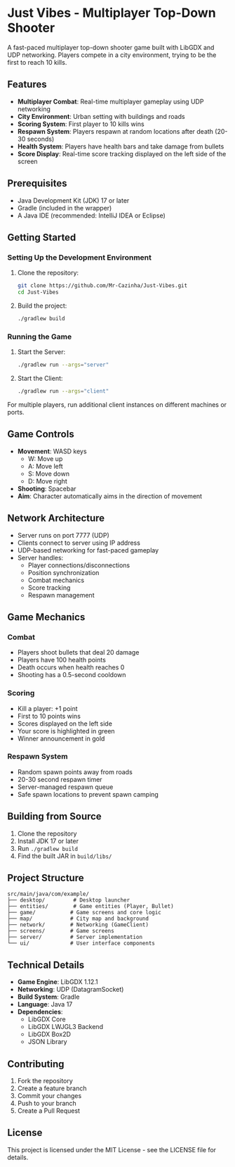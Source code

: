 # Just Vibes - Multiplayer Top-Down Shooter

A fast-paced multiplayer top-down shooter game built with LibGDX and UDP networking. Players compete in a city environment, trying to be the first to reach 10 kills.

## Features

- **Multiplayer Combat**: Real-time multiplayer gameplay using UDP networking
- **City Environment**: Urban setting with buildings and roads
- **Scoring System**: First player to 10 kills wins
- **Respawn System**: Players respawn at random locations after death (20-30 seconds)
- **Health System**: Players have health bars and take damage from bullets
- **Score Display**: Real-time score tracking displayed on the left side of the screen

## Prerequisites

- Java Development Kit (JDK) 17 or later
- Gradle (included in the wrapper)
- A Java IDE (recommended: IntelliJ IDEA or Eclipse)

## Getting Started

### Setting Up the Development Environment

1. Clone the repository:
   ```bash
   git clone https://github.com/Mr-Cazinha/Just-Vibes.git
   cd Just-Vibes
   ```

2. Build the project:
   ```bash
   ./gradlew build
   ```

### Running the Game

1. Start the Server:
   ```bash
   ./gradlew run --args="server"
   ```

2. Start the Client:
   ```bash
   ./gradlew run --args="client"
   ```

For multiple players, run additional client instances on different machines or ports.

## Game Controls

- **Movement**: WASD keys
  - W: Move up
  - A: Move left
  - S: Move down
  - D: Move right
- **Shooting**: Spacebar
- **Aim**: Character automatically aims in the direction of movement

## Network Architecture

- Server runs on port 7777 (UDP)
- Clients connect to server using IP address
- UDP-based networking for fast-paced gameplay
- Server handles:
  - Player connections/disconnections
  - Position synchronization
  - Combat mechanics
  - Score tracking
  - Respawn management

## Game Mechanics

### Combat
- Players shoot bullets that deal 20 damage
- Players have 100 health points
- Death occurs when health reaches 0
- Shooting has a 0.5-second cooldown

### Scoring
- Kill a player: +1 point
- First to 10 points wins
- Scores displayed on the left side
- Your score is highlighted in green
- Winner announcement in gold

### Respawn System
- Random spawn points away from roads
- 20-30 second respawn timer
- Server-managed respawn queue
- Safe spawn locations to prevent spawn camping

## Building from Source

1. Clone the repository
2. Install JDK 17 or later
3. Run `./gradlew build`
4. Find the built JAR in `build/libs/`

## Project Structure

```
src/main/java/com/example/
├── desktop/         # Desktop launcher
├── entities/        # Game entities (Player, Bullet)
├── game/           # Game screens and core logic
├── map/            # City map and background
├── network/        # Networking (GameClient)
├── screens/        # Game screens
├── server/         # Server implementation
└── ui/             # User interface components
```

## Technical Details

- **Game Engine**: LibGDX 1.12.1
- **Networking**: UDP (DatagramSocket)
- **Build System**: Gradle
- **Language**: Java 17
- **Dependencies**:
  - LibGDX Core
  - LibGDX LWJGL3 Backend
  - LibGDX Box2D
  - JSON Library

## Contributing

1. Fork the repository
2. Create a feature branch
3. Commit your changes
4. Push to your branch
5. Create a Pull Request

## License

This project is licensed under the MIT License - see the LICENSE file for details. 